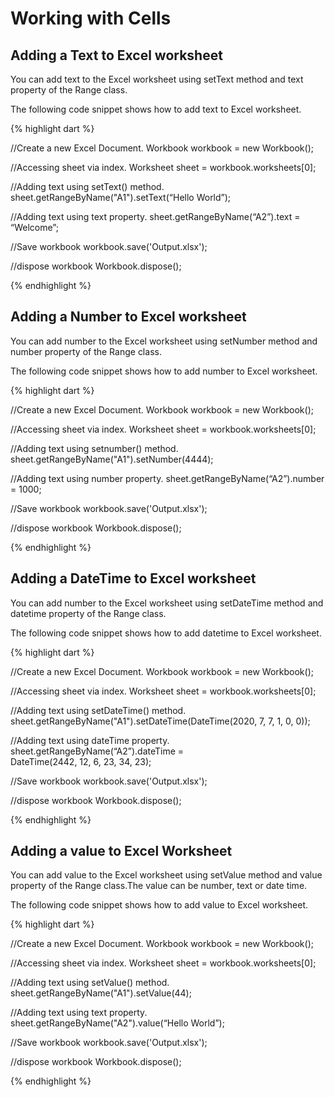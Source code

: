 # Working with Cells

## Adding a Text to Excel worksheet

You can add text to the Excel worksheet using setText method and text property of the Range class.

The following code snippet shows how to add text to Excel worksheet.

{% highlight dart %}

//Create a new Excel Document.
Workbook workbook = new Workbook();

//Accessing sheet via index.
Worksheet sheet = workbook.worksheets[0];

//Adding text using setText() method.
sheet.getRangeByName("A1").setText(“Hello World”);

//Adding text using text property.
sheet.getRangeByName(“A2”).text = “Welcome”;

//Save workbook
workbook.save('Output.xlsx');

//dispose workbook
Workbook.dispose();

{% endhighlight %}

## Adding a Number to Excel worksheet

You can add number to the Excel worksheet using setNumber method and number property of the Range class.

The following code snippet shows how to add number to Excel worksheet.

{% highlight dart %}

//Create a new Excel Document.
Workbook workbook = new Workbook();

//Accessing sheet via index.
Worksheet sheet = workbook.worksheets[0];

//Adding text using setnumber() method.
sheet.getRangeByName("A1").setNumber(4444);

//Adding text using number property.
sheet.getRangeByName(“A2”).number = 1000;

//Save workbook
workbook.save('Output.xlsx');

//dispose workbook
Workbook.dispose();

{% endhighlight %}

## Adding a DateTime to Excel worksheet

You can add number to the Excel worksheet using setDateTime method and datetime property of the Range class.

The following code snippet shows how to add datetime to Excel worksheet.

{% highlight dart %}

//Create a new Excel Document.
Workbook workbook = new Workbook();

//Accessing sheet via index.
Worksheet sheet = workbook.worksheets[0];

//Adding text using setDateTime() method.
sheet.getRangeByName("A1").setDateTime(DateTime(2020, 7, 7, 1, 0, 0));

//Adding text using dateTime property.
sheet.getRangeByName(“A2”).dateTime = DateTime(2442, 12, 6, 23, 34, 23);

//Save workbook
workbook.save('Output.xlsx');

//dispose workbook
Workbook.dispose();

{% endhighlight %}

## Adding a value to Excel Worksheet

You can add value to the Excel worksheet using setValue method and value property of the Range class.The value can be number, text or date time.

The following code snippet shows how to add value to Excel worksheet.

{% highlight dart %}

//Create a new Excel Document.
Workbook workbook = new Workbook();

//Accessing sheet via index.
Worksheet sheet = workbook.worksheets[0];

//Adding text using setValue() method.
sheet.getRangeByName("A1").setValue(44);

//Adding text using text property.
sheet.getRangeByName("A2").value(“Hello World”);

//Save workbook
workbook.save('Output.xlsx');

//dispose workbook
Workbook.dispose();

{% endhighlight %}

